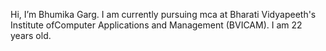 Hi, I’m Bhumika Garg.
I am currently pursuing mca at Bharati Vidyapeeth's Institute ofComputer Applications and Management (BVICAM).
I am 22 years old.
<!---
BhumikaGarg12/BhumikaGarg12 is a ✨ special ✨ repository because its `README.md` (this file) appears on your GitHub profile.
You can click the Preview link to take a look at your changes.
--->
